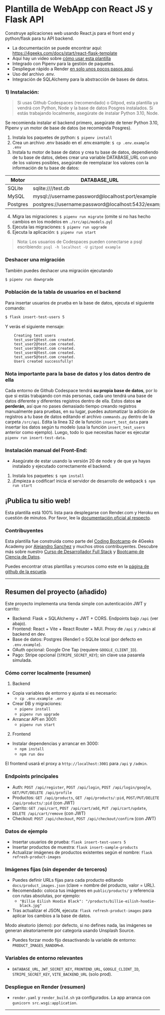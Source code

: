 # Plantilla de WebApp con React JS y Flask API

Construye aplicaciones web usando React.js para el front end y python/flask para tu API backend.

- La documentación se puede encontrar aquí: https://4geeks.com/docs/start/react-flask-template
- Aquí hay un video sobre [cómo usar esta plantilla](https://www.youtube.com/watch?v=qBz6Ddd2m38)
- Integrado con Pipenv para la gestión de paquetes.
- Despliegue rápido a Render [en solo unos pocos pasos aquí](https://4geeks.com/es/docs/start/despliega-con-render-com).
- Uso del archivo .env.
- Integración de SQLAlchemy para la abstracción de bases de datos.

### 1) Instalación:

> Si usas Github Codespaces (recomendado) o Gitpod, esta plantilla ya vendrá con Python, Node y la base de datos Posgres instalados. Si estás trabajando localmente, asegúrate de instalar Python 3.10, Node.

Se recomienda instalar el backend primero, asegúrate de tener Python 3.10, Pipenv y un motor de base de datos (se recomienda Posgres).

1. Instala los paquetes de python: `$ pipenv install`
2. Crea un archivo .env basado en el .env.example: `$ cp .env.example .env`
3. Instala tu motor de base de datos y crea tu base de datos, dependiendo de tu base de datos, debes crear una variable DATABASE_URL con uno de los valores posibles, asegúrate de reemplazar los valores con la información de tu base de datos:

| Motor    | DATABASE_URL                                        |
| -------- | --------------------------------------------------- |
| SQLite   | sqlite:////test.db                                  |
| MySQL    | mysql://username:password@localhost:port/example    |
| Postgres | postgres://username:password@localhost:5432/example |

4. Migra las migraciones: `$ pipenv run migrate` (omite si no has hecho cambios en los modelos en `./src/api/models.py`)
5. Ejecuta las migraciones: `$ pipenv run upgrade`
6. Ejecuta la aplicación: `$ pipenv run start`

> Nota: Los usuarios de Codespaces pueden conectarse a psql escribiendo: `psql -h localhost -U gitpod example`

### Deshacer una migración

También puedes deshacer una migración ejecutando

```sh
$ pipenv run downgrade
```

### Población de la tabla de usuarios en el backend

Para insertar usuarios de prueba en la base de datos, ejecuta el siguiente comando:

```sh
$ flask insert-test-users 5
```

Y verás el siguiente mensaje:

```
    Creating test users
    test_user1@test.com created.
    test_user2@test.com created.
    test_user3@test.com created.
    test_user4@test.com created.
    test_user5@test.com created.
    Users created successfully!
```

### **Nota importante para la base de datos y los datos dentro de ella**

Cada entorno de Github Codespace tendrá **su propia base de datos**, por lo que si estás trabajando con más personas, cada uno tendrá una base de datos diferente y diferentes registros dentro de ella. Estos datos **se perderán**, así que no pases demasiado tiempo creando registros manualmente para pruebas, en su lugar, puedes automatizar la adición de registros a tu base de datos editando el archivo `commands.py` dentro de la carpeta `/src/api`. Edita la línea 32 de la función `insert_test_data` para insertar los datos según tu modelo (usa la función `insert_test_users` anterior como ejemplo). Luego, todo lo que necesitas hacer es ejecutar `pipenv run insert-test-data`.

### Instalación manual del Front-End:

- Asegúrate de estar usando la versión 20 de node y de que ya hayas instalado y ejecutado correctamente el backend.

1. Instala los paquetes: `$ npm install`
2. ¡Empieza a codificar! inicia el servidor de desarrollo de webpack `$ npm run start`

## ¡Publica tu sitio web!

Esta plantilla está 100% lista para desplegarse con Render.com y Heroku en cuestión de minutos. Por favor, lee la [documentación oficial al respecto](https://4geeks.com/docs/start/deploy-to-render-com).

### Contribuyentes

Esta plantilla fue construida como parte del [Coding Bootcamp](https://4geeksacademy.com/us/coding-bootcamp) de 4Geeks Academy por [Alejandro Sanchez](https://twitter.com/alesanchezr) y muchos otros contribuyentes. Descubre más sobre nuestro [Curso de Desarrollador Full Stack](https://4geeksacademy.com/us/coding-bootcamps/part-time-full-stack-developer) y [Bootcamp de Ciencia de Datos](https://4geeksacademy.com/us/coding-bootcamps/datascience-machine-learning).

Puedes encontrar otras plantillas y recursos como este en la [página de github de la escuela](https://github.com/4geeksacademy/).

---

## Resumen del proyecto (añadido)

Este proyecto implementa una tienda simple con autenticación JWT y carrito:

- Backend: Flask + SQLAlchemy + JWT + CORS. Endpoints bajo `/api` (ver abajo).
- Frontend: React + Vite + React Router + MUI. Proxy de `/api` y `/admin` al backend en dev.
- Base de datos: Postgres (Render) o SQLite local (por defecto en `.env.example`).
- OAuth opcional: Google One Tap (requiere `GOOGLE_CLIENT_ID`).
- Pago: Stripe opcional (`STRIPE_SECRET_KEY`); sin clave usa pasarela simulada.

### Cómo correr localmente (resumen)

1. Backend

- Copia variables de entorno y ajusta si es necesario:
  - `cp .env.example .env`
- Crear DB y migraciones:
  - `pipenv install`
  - `pipenv run upgrade`
- Arrancar API en 3001:
  - `pipenv run start`

2. Frontend

- Instalar dependencias y arrancar en 3000:
  - `npm install`
  - `npm run dev`

El frontend usará el proxy a `http://localhost:3001` para `/api` y `/admin`.

### Endpoints principales

- Auth: `POST /api/register`, `POST /api/login`, `POST /api/login/google`, `GET/PUT/DELETE /api/profile`
- Productos: `GET /api/products`, `GET /api/products/:pid`, `POST/PUT/DELETE /api/products/:pid` (con JWT)
- Carrito: `GET /api/cart`, `POST /api/cart/add`, `PUT /api/cart/update`, `DELETE /api/cart/remove` (con JWT)
- Checkout: `POST /api/checkout`, `POST /api/checkout/confirm` (con JWT)

### Datos de ejemplo

- Insertar usuarios de prueba: `flask insert-test-users 5`
- Insertar productos de muestra: `flask insert-sample-products`
- Actualizar imágenes de productos existentes según el nombre: `flask refresh-product-images`

### Imágenes fijas (sin depender de terceros)

- Puedes definir URLs fijas para cada producto editando `docs/product_images.json` (clave = nombre del producto, valor = URL).
- Recomendado: coloca tus imágenes en `public/products/` y referencia con rutas absolutas, por ejemplo:
  - `"Billie Eilish Hoodie Black": "/products/billie-eilish-hoodie-black.jpg"`
- Tras actualizar el JSON, ejecuta: `flask refresh-product-images` para aplicar los cambios a la base de datos.

Modo aleatorio (demo): por defecto, si no defines nada, las imágenes se generan aleatoriamente por categoría usando Unsplash Source.

- Puedes forzar modo fijo desactivando la variable de entorno: `PRODUCT_IMAGES_RANDOM=0`.

### Variables de entorno relevantes

- `DATABASE_URL`, `JWT_SECRET_KEY`, `FRONTEND_URL`, `GOOGLE_CLIENT_ID`, `STRIPE_SECRET_KEY`, `VITE_BACKEND_URL` (solo prod).

### Despliegue en Render (resumen)

- `render.yaml` y `render_build.sh` ya configurados. La app arranca con `gunicorn src.wsgi:application`.

---
